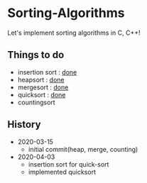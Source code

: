 # Sorting-Algorithms

Let's implement sorting algorithms in C, C++!

## Things to do
- insertion sort : [done][insertion]
- heapsort : [done][heap]
- mergesort : [done][merge]
- quicksort : [done][quick]
- countingsort 

[insertion]: https://github.com/dongminkim0220/Sorting-Algorithms/blob/master/insertionsort.c
[heap]: https://github.com/dongminkim0220/Sorting-Algorithms/blob/master/heapsort.c
[merge]: https://github.com/dongminkim0220/Sorting-Algorithms/blob/master/mergesort.c
[quick]: https://github.com/dongminkim0220/Sorting-Algorithms/blob/master/quicksort.c

## History
- 2020-03-15
  - initial commit(heap, merge, counting)
- 2020-04-03
  - insertion sort for quick-sort
  - implemented quicksort
